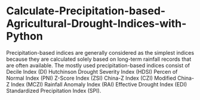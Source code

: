 # Calculate-Precipitation-based-Agricultural-Drought-Indices-with-Python
Precipitation-based indices are generally considered as the simplest indices because they are calculated solely based on long-term rainfall records that are often available.  The mostly used precipitation-based indices consist of  Decile Index (DI) Hutchinson Drought Severity Index (HDSI) Percen of Normal Index (PNI) Z-Score Index (ZSI) China-Z Index (CZI) Modified China-Z Index (MCZI) Rainfall Anomaly Index (RAI) Effective Drought Index (EDI) Standardized Precipitation Index (SPI).
